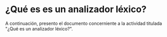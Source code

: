 # ¿Qué es es un analizador léxico?
A continuación, presento el documento concerniente a la actividad titulada "¿Qué es un analizador léxico?".
